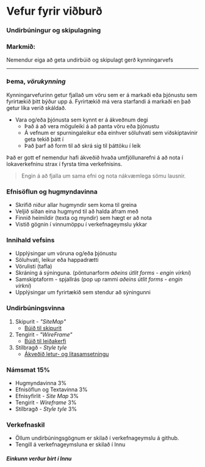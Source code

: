 # Vefur fyrir viðburð

### Undirbúningur og skipulagning

### Markmið:

Nemendur eiga að geta undirbúið og skipulagt gerð kynningarvefs

---

### Þema, _vörukynning_ 

Kynningarvefurinn getur fjallað um vöru sem er á markaði eða þjónustu sem fyrirtækið þitt býður upp á. Fyrirtækið má vera starfandi á markaði en það getur líka verið skáldað. 

* Vara og/eða þjónusta sem kynnt er á ákveðnum degi 
  * Það á að vera möguleiki á að panta vöru eða þjónustu
  * Á vefnum er spurningaleikur eða einhver söluhvati sem viðskiptavinir geta tekið þátt í
  * Það þarf að form til að skrá sig til þáttöku í leik

Það er gott ef nemendur hafi ákveðið hvaða umfjöllunarefni á að nota í lokaverkefninu strax í fyrsta tíma verkefnisins. <!-- ? Ef ekkert hefur verið ákveðið er hægt að nota ... ?-->

> Engin á að fjalla um sama efni og nota nákvæmlega sömu lausnir. 

### Efnisöflun og hugmyndavinna

* Skrifið niður allar hugmyndir sem koma til greina
* Veljið síðan eina hugmynd til að halda áfram með 
* Finnið heimildir (texta og myndir) sem hægt er að nota
* Vistið gögnin í vinnumöppu í verkefnageymslu ykkar

### Innihald vefsins

* Upplýsingar um vöruna og/eða þjónustu
* Söluhvati, leikur eða happadrætti
* Vörulisti (tafla) 
* Skráning á sýninguna. (pöntunarform _aðeins útlit forms - engin virkni_)
* Samskiptaform - spjallrás (pop up rammi _aðeins útlit forms - engin virkni_)
* Upplýsingar um fyrirtækið sem stendur að sýningunni

### Undirbúningsvinna

1. Skipurit - _"SiteMap"_
   * [Búið til skipurit](Námsefni-6/Sitemap.md)
1. Tengirit - _"WireFrame"_
   * [Búið til leiðakerfi](Námsefni-6/wireframe/README.md)
1. Stílbragð - _Style tyle_
   * [Ákveðið letur- og litasamsetningu](Námsefni-6/style-tyle/README.md)

### Námsmat 15% 

* Hugmyndavinna 3%
* Efnisöflun og Textavinna 3%
* Efnisyfirlit - _Site Map_ 3%
* Tengirit - _Wireframe_     3%
* Stílbragð - _Style tyle_  3%

### Verkefnaskil

- Öllum undirbúningsgögnum er skilað í verkefnageymslu á github. 
- Tengill á verkefnageymsluna er skilað í Innu

#### _Einkunn verður birt í Innu_
